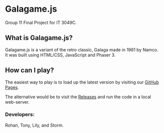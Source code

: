 # Galagame.js
Group 11 Final Project for IT 3049C.

## What is Galagame.js?
Galagame.js is a variant of the retro classic, Galaga made in 1981 by Namco. It was built using HTML/CSS, JavaScript and Phaser 3.

## How can I play?
The easiest way to play is to load up the latest version by visiting our [GitHub Pages](https://hamilsu.github.io/Galagame.js/).

The alternative would be to visit the [Releases](https://github.com/hamilsu/Galagame.js/releases) and run the code in a local web-server.

### Developers:
Rohan, Tony, Lily, and Storm.